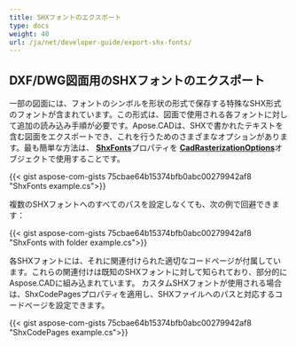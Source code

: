 ```yaml
---
title: SHXフォントのエクスポート
type: docs
weight: 40
url: /ja/net/developer-guide/export-shx-fonts/
---
```


## **DXF/DWG図面用のSHXフォントのエクスポート**

一部の図面には、フォントのシンボルを形状の形式で保存する特殊なSHX形式のフォントが含まれています。この形式は、図面で使用される各フォントに対して追加の読み込み手順が必要です。Apose.CADは、SHXで書かれたテキストを含む図面をエクスポートでき、これを行うためのさまざまなオプションがあります。最も簡単な方法は、 
[**ShxFonts**](https://reference.aspose.com/cad/net/aspose.cad.imageoptions/cadrasterizationoptions/shxfonts/)プロパティを 
[**CadRasterizationOptions**](https://reference.aspose.com/cad/net/aspose.cad.imageoptions/cadrasterizationoptions/)オブジェクトで使用することです。

{{< gist aspose-com-gists 75cbae64b15374bfb0abc00279942af8 "ShxFonts example.cs">}}

複数のSHXフォントへのすべてのパスを設定しなくても、次の例で回避できます：

{{< gist aspose-com-gists 75cbae64b15374bfb0abc00279942af8 "ShxFonts with folder example.cs">}}

各SHXフォントには、それに関連付けられた適切なコードページが付属しています。これらの関連付けは既知のSHXフォントに対して知られており、部分的にAspose.CADに組み込まれています。
カスタムSHXフォントが使用される場合は、ShxCodePagesプロパティを適用し、SHXファイルへのパスと対応するコードページを設定できます。

{{< gist aspose-com-gists 75cbae64b15374bfb0abc00279942af8 "ShxCodePages example.cs">}}
